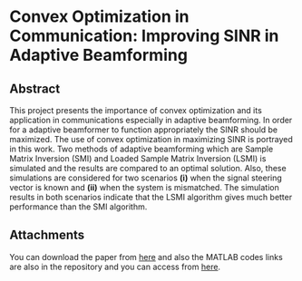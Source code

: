 # Convex Optimization in Communication: Improving SINR in Adaptive Beamforming
## Abstract
This project presents the importance of convex optimization and its application in communications especially in adaptive beamforming. In order for a adaptive beamformer to function appropriately the SINR should be maximized. The use of convex optimization in maximizing SINR is portrayed in this work. Two methods of adaptive beamforming which are Sample Matrix Inversion (SMI) and Loaded Sample Matrix Inversion (LSMI) is simulated and the results are compared to an optimal solution. Also, these simulations are considered for two scenarios **(i)** when the signal steering vector is known and **(ii)** when the system is mismatched. The simulation results in both scenarios indicate that the LSMI algorithm gives much better performance than the SMI algorithm.
## Attachments
You can download the paper from [here](https://github.com/kiazamiri/System-Optimization/blob/master/Mohammadkia%20Zamiri-System%20Optimization%20(Final%20Project)/Mohammadkia%20Zamiri-System%20Optimization%20(Final%20Project).pdf) and also the MATLAB codes links are also in the repository and you can access from [here](https://github.com/kiazamiri/System-Optimization/tree/master/MATLAB%20codes).
